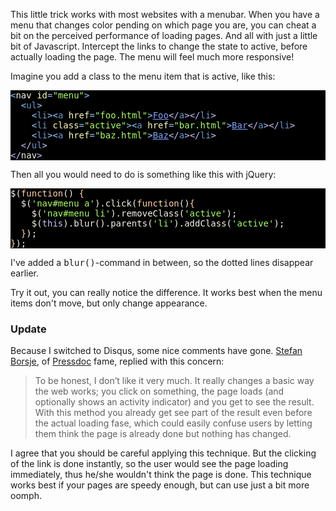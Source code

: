 This little trick works with most websites with a menubar. When you have a menu that changes color pending on which page you are, you can cheat a bit on the perceived performance of loading pages. And all with just a little bit of Javascript. Intercept the links to change the state to active, before actually loading the page. The menu will feel much more responsive!

Imagine you add a class to the menu item that is active, like this:

<pre style="background: #000000; color: #f6f3e8" class="ir_black"><font face="Monaco, monospace"><font color="#96cbfe">&lt;</font>nav<font color="#96cbfe">&nbsp;</font><font color="#ffffb6">id</font><font color="#96cbfe">=</font><font color="#a8ff60">&quot;menu&quot;</font><font color="#96cbfe">&gt;</font>
&nbsp;&nbsp;<font color="#96cbfe">&lt;</font><font color="#6699cc">ul</font><font color="#96cbfe">&gt;</font>
&nbsp;&nbsp;&nbsp;&nbsp;<font color="#96cbfe">&lt;</font><font color="#6699cc">li</font><font color="#96cbfe">&gt;&lt;</font><font color="#6699cc">a</font><font color="#96cbfe">&nbsp;</font><font color="#ffffb6">href</font><font color="#96cbfe">=</font><font color="#a8ff60">&quot;foo.html&quot;</font><font color="#96cbfe">&gt;</font><font color="#80a0ff"><u>Foo</u></font><font color="#c6c5fe">&lt;/</font><font color="#6699cc">a</font><font color="#c6c5fe">&gt;&lt;/</font><font color="#6699cc">li</font><font color="#c6c5fe">&gt;</font>
&nbsp;&nbsp;&nbsp;&nbsp;<font color="#96cbfe">&lt;</font><font color="#6699cc">li</font><font color="#96cbfe">&nbsp;</font><font color="#ffffb6">class</font><font color="#96cbfe">=</font><font color="#a8ff60">&quot;active&quot;</font><font color="#96cbfe">&gt;&lt;</font><font color="#6699cc">a</font><font color="#96cbfe">&nbsp;</font><font color="#ffffb6">href</font><font color="#96cbfe">=</font><font color="#a8ff60">&quot;bar.html&quot;</font><font color="#96cbfe">&gt;</font><font color="#80a0ff"><u>Bar</u></font><font color="#c6c5fe">&lt;/</font><font color="#6699cc">a</font><font color="#c6c5fe">&gt;&lt;/</font><font color="#6699cc">li</font><font color="#c6c5fe">&gt;</font>
&nbsp;&nbsp;&nbsp;&nbsp;<font color="#96cbfe">&lt;</font><font color="#6699cc">li</font><font color="#96cbfe">&gt;&lt;</font><font color="#6699cc">a</font><font color="#96cbfe">&nbsp;</font><font color="#ffffb6">href</font><font color="#96cbfe">=</font><font color="#a8ff60">&quot;baz.html&quot;</font><font color="#96cbfe">&gt;</font><font color="#80a0ff"><u>Baz</u></font><font color="#c6c5fe">&lt;/</font><font color="#6699cc">a</font><font color="#c6c5fe">&gt;&lt;/</font><font color="#6699cc">li</font><font color="#c6c5fe">&gt;</font>
&nbsp;&nbsp;<font color="#c6c5fe">&lt;/</font><font color="#6699cc">ul</font><font color="#c6c5fe">&gt;</font>
<font color="#c6c5fe">&lt;/</font>nav<font color="#c6c5fe">&gt;</font>
</font></pre>

Then all you would need to do is something like this with jQuery:

<pre style="background: #000000; color: #f6f3e8" class="ir_black"><font face="Monaco, monospace">$(<font color="#ffd2a7">function</font>()&nbsp;<font color="#ffd2a7">{</font>
&nbsp;&nbsp;$(<font color="#a8ff60">'nav#menu a'</font>).click(<font color="#ffd2a7">function</font>()<font color="#ffd2a7">{</font>
&nbsp;&nbsp;&nbsp;&nbsp;$(<font color="#a8ff60">'nav#menu li'</font>).removeClass(<font color="#a8ff60">'active'</font>);
&nbsp;&nbsp;&nbsp;&nbsp;$(<font color="#c6c5fe">this</font>).blur().parents(<font color="#a8ff60">'li'</font>).addClass(<font color="#a8ff60">'active'</font>);
&nbsp;&nbsp;<font color="#ffd2a7">}</font>);
<font color="#ffd2a7">}</font>);</font></pre>

I've added a <tt>blur()</tt>-command in between, so the dotted lines disappear earlier.

Try it out, you can really notice the difference. It works best when the menu items don't move, but only change appearance.

<h3>Update</h3>

Because I switched to Disqus, some nice comments have gone. <a href="http://twitter.com/sborsje">Stefan Borsje</a>, of <a href="http://pressdoc.com">Pressdoc</a> fame, replied with this concern:

<blockquote>To be honest, I don’t like it very much. It really changes a basic way the web works; you click on something, the page loads (and optionally shows an activity indicator) and you get to see the result. With this method you already get see part of the result even before the actual loading fase, which could easily confuse users by letting them think the page is already done but nothing has changed.</blockquote>


I agree that you should be careful applying this technique. But the clicking of the link is done instantly, so the user would see the page loading immediately, thus he/she wouldn't think the page is done. This technique works best if your pages are speedy enough, but can use just a bit more oomph.
